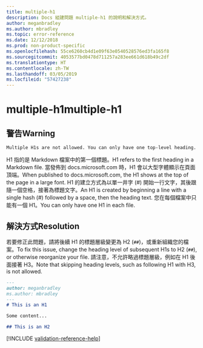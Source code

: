 ```yaml
---
title: multiple-h1
description: Docs 組建問題 multiple-h1 的說明和解決方式。
author: meganbradley
ms.author: mbradley
ms.topic: error-reference
ms.date: 12/12/2018
ms.prod: non-product-specific
ms.openlocfilehash: 55ce6260cb4d1e09f63e0540528576ed3fa165f8
ms.sourcegitcommit: 4053577bd0478d711257a283ee661d618b49c2df
ms.translationtype: HT
ms.contentlocale: zh-TW
ms.lasthandoff: 03/05/2019
ms.locfileid: "57427238"
---
```

# <a name="multiple-h1"></a><span data-ttu-id="47000-103">multiple-h1</span><span class="sxs-lookup"><span data-stu-id="47000-103">multiple-h1</span></span>

## <a name="warning"></a><span data-ttu-id="47000-104">警告</span><span class="sxs-lookup"><span data-stu-id="47000-104">Warning</span></span>

`Multiple H1s are not allowed. You can only have one top-level heading.`

<span data-ttu-id="47000-105">H1 指的是 Markdown 檔案中的第一個標題。</span><span class="sxs-lookup"><span data-stu-id="47000-105">H1 refers to the first heading in a Markdown file.</span></span> <span data-ttu-id="47000-106">當發佈到 docs.microsoft.com 時，H1 會以大型字體顯示在頁面頂端。</span><span class="sxs-lookup"><span data-stu-id="47000-106">When published to docs.microsoft.com, the H1 shows at the top of the page in a large font.</span></span> <span data-ttu-id="47000-107">H1 的建立方式為以單一井字 (#) 開始一行文字，其後跟隨一個空格，接著為標題文字。</span><span class="sxs-lookup"><span data-stu-id="47000-107">An H1 is created by beginning a line with a single hash (#) followed by a space, then the heading text.</span></span> <span data-ttu-id="47000-108">您在每個檔案中只能有一個 H1。</span><span class="sxs-lookup"><span data-stu-id="47000-108">You can only have one H1 in each file.</span></span>

## <a name="resolution"></a><span data-ttu-id="47000-109">解決方式</span><span class="sxs-lookup"><span data-stu-id="47000-109">Resolution</span></span>

<span data-ttu-id="47000-110">若要修正此問題，請將後續 H1 的標題層級變更為 H2 (`##`)，或重新組織您的檔案。</span><span class="sxs-lookup"><span data-stu-id="47000-110">To fix this issue, change the heading level of subsequent H1s to H2 (`##`), or otherwise reorganize your file.</span></span> <span data-ttu-id="47000-111">請注意，不允許略過標題層級，例如在 H1 後面接著 H3。</span><span class="sxs-lookup"><span data-stu-id="47000-111">Note that skipping heading levels, such as following H1 with H3, is not allowed.</span></span>

```markdown
---
author: meganbradley
ms.author: mbradley
---
# This is an H1

Some content...

## This is an H2
```

<!--make sure to add this file to your includes folder and verify the path-->
[!INCLUDE [validation-reference-help](includes/validation-reference-help.md)]